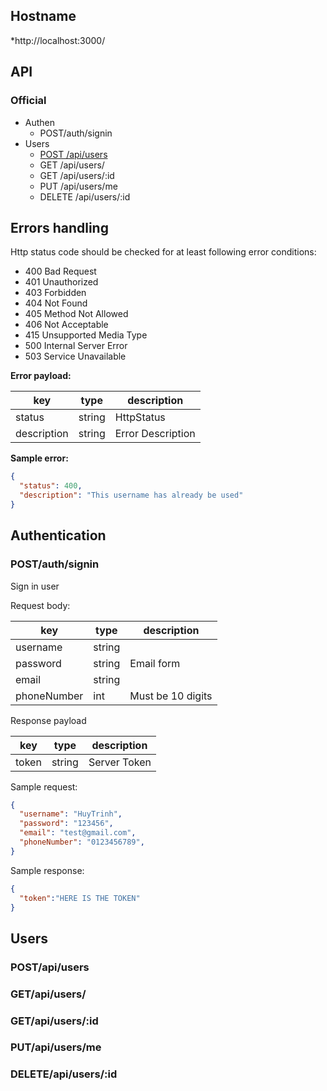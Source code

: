 ## Hostname
*http://localhost:3000/
## API
### Official
* Authen
  * POST/auth/signin
* Users
  * [POST /api/users](#post/api/users)
  * GET /api/users/
  * GET /api/users/:id
  * PUT /api/users/me
  * DELETE /api/users/:id
  
## Errors handling
Http status code should be checked for at least following error conditions:
* 400 Bad Request 
* 401 Unauthorized
* 403 Forbidden 
* 404 Not Found 
* 405 Method Not Allowed
* 406 Not Acceptable
* 415 Unsupported Media Type
* 500 Internal Server Error
* 503 Service Unavailable

**Error payload:**

| key |	type | description |
| --- | --- | --- |
| status | string | HttpStatus |
| description | string | Error Description |

**Sample error:**
```json
{
  "status": 400,
  "description": "This username has already be used"
}
```

## Authentication
### POST/auth/signin
Sign in user

Request body:

| key |	type | description |
| --- | --- | --- |
| username | string | |
| password | string | Email form |
| email | string | |
| phoneNumber | int | Must be 10 digits |

Response payload

| key |	type | description |
| --- | --- | --- |
| token | string | Server Token |

Sample request:

```json
{
  "username": "HuyTrinh",
  "password": "123456",
  "email": "test@gmail.com",
  "phoneNumber": "0123456789",
}
```

Sample response:

```json
{
  "token":"HERE IS THE TOKEN"
}
```

## Users
### POST/api/users
### GET/api/users/
### GET/api/users/:id
### PUT/api/users/me
### DELETE/api/users/:id
 
